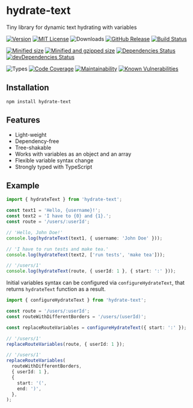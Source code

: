 # hydrate-text
Tiny library for dynamic text hydrating with variables

[![Version][version-badge]][package]
[![MIT License][license-badge]][license]
![Downloads][downloads-badge]
[![GitHub Release][release-badge]][release]
[![Build Status][build-badge]][build]

[![Minified size][min-size-badge]][size]
[![Minified and gzipped size][minzip-size-badge]][size]
[![Dependencies Status][dependencies-badge]][dependencies]
[![devDependencies Status][dev-dependencies-badge]][dev-dependencies]

![Types][types-badge]
[![Code Coverage][coverage-badge]][coverage]
[![Maintainability][maintainability-badge]][maintainability]
[![Known Vulnerabilities][vulnerabilities-badge]][vulnerabilities]

[version-badge]: https://badgen.net/npm/v/hydrate-text?style=flat
[package]: https://www.npmjs.com/package/hydrate-text

[downloads-badge]: https://badgen.net/npm/dt/hydrate-text?style=flat&color=blue

[license-badge]: https://badgen.net/github/license/vasilii-kovalev/hydrate-text?style=flat
[license]: https://github.com/vasilii-kovalev/hydrate-text/blob/master/LICENSE

[release-badge]: https://badgen.net/github/release/vasilii-kovalev/hydrate-text?style=flat
[release]: https://github.com/vasilii-kovalev/hydrate-text/releases

[build-badge]: https://badgen.net/github/status/vasilii-kovalev/hydrate-text?style=flat
[build]: https://github.com/vasilii-kovalev/hydrate-text/actions?query=workflow%3Abuild-test+branch%3Amaster

[min-size-badge]: https://badgen.net/bundlephobia/min/hydrate-text?style=flat
[minzip-size-badge]: https://badgen.net/bundlephobia/minzip/hydrate-text?style=flat
[size]: https://bundlephobia.com/result?p=hydrate-text

[dependencies-badge]: https://badgen.net/david/dep/vasilii-kovalev/hydrate-text?style=flat
[dependencies]: https://david-dm.org/vasilii-kovalev/hydrate-text
[dev-dependencies-badge]: https://badgen.net/david/dev/vasilii-kovalev/hydrate-text?style=flat
[dev-dependencies]: https://david-dm.org/vasilii-kovalev/hydrate-text?type=dev

[types-badge]: https://badgen.net/npm/types/hydrate-text?style=flat

[maintainability-badge]: https://badgen.net/codeclimate/maintainability/vasilii-kovalev/hydrate-text?style=flat
[maintainability]: https://codeclimate.com/github/vasilii-kovalev/hydrate-text/maintainability

[coverage-badge]: https://badgen.net/coveralls/c/github/vasilii-kovalev/hydrate-text?style=flat
[coverage]: https://coveralls.io/github/vasilii-kovalev/hydrate-text

[vulnerabilities-badge]: https://badgen.net/snyk/vasilii-kovalev/hydrate-text?style=flat
[vulnerabilities]: https://snyk.io/test/github/vasilii-kovalev/hydrate-text

## Installation
```shell
npm install hydrate-text
```

## Features
* Light-weight
* Dependency-free
* Tree-shakable
* Works with variables as an object and an array
* Flexible variable syntax change
* Strongly typed with TypeScript

## Example
```typescript
import { hydrateText } from 'hydrate-text';

const text1 = 'Hello, {username}!';
const text2 = 'I have to {0} and {1}.';
const route = '/users/:userId';

// 'Hello, John Doe!'
console.log(hydrateText(text1, { username: 'John Doe' }));

// 'I have to run tests and make tea.'
console.log(hydrateText(text2, ['run tests', 'make tea']));

// '/users/1'
console.log(hydrateText(route, { userId: 1 }, { start: ':' }));
```

Initial variables syntax can be configured via `configureHydrateText`, that
returns `hydrateText` function as a result.
```typescript
import { configureHydrateText } from 'hydrate-text';

const route = '/users/:userId';
const routeWithDifferentBorders = '/users/(userId)';

const replaceRouteVariables = configureHydrateText({ start: ':' });

// '/users/1'
replaceRouteVariables(route, { userId: 1 });

// '/users/1'
replaceRouteVariables(
  routeWithDifferentBorders,
  { userId: 1 },
  {
    start: '(',
    end: ')',
  },
);
```
